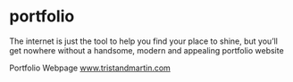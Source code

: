 # portfolio

The internet is just the tool to help you find your place to shine, but you’ll get nowhere without a handsome, modern and appealing portfolio website

Portfolio Webpage www.tristandmartin.com
